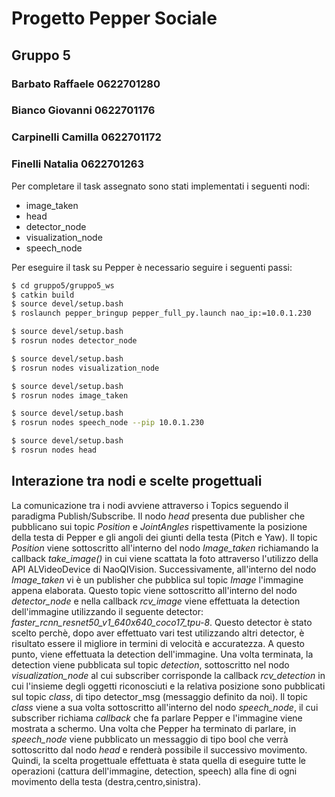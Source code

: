 # Progetto Pepper Sociale
## Gruppo 5 
### Barbato Raffaele 0622701280 
### Bianco Giovanni 0622701176 
### Carpinelli Camilla 0622701172 
### Finelli Natalia 0622701263
Per completare il task assegnato sono stati implementati i seguenti nodi:

  - image_taken
  - head
  - detector_node
  - visualization_node
  - speech_node
 
Per eseguire il task su Pepper è necessario seguire i seguenti passi:
```sh
$ cd gruppo5/gruppo5_ws
$ catkin build
$ source devel/setup.bash
$ roslaunch pepper_bringup pepper_full_py.launch nao_ip:=10.0.1.230
```

```sh
$ source devel/setup.bash
$ rosrun nodes detector_node
```

```sh
$ source devel/setup.bash
$ rosrun nodes visualization_node
```

```sh
$ source devel/setup.bash
$ rosrun nodes image_taken
```

```sh
$ source devel/setup.bash
$ rosrun nodes speech_node --pip 10.0.1.230
```

```sh
$ source devel/setup.bash
$ rosrun nodes head
```
## Interazione tra nodi e scelte progettuali
La comunicazione tra i nodi avviene attraverso i Topics seguendo il paradigma Publish/Subscribe.
Il nodo *head* presenta due publisher che pubblicano sui topic *Position* e *JointAngles* rispettivamente la posizione della testa di Pepper e gli angoli dei giunti della testa (Pitch e Yaw). Il topic *Position* viene sottoscritto all'interno del nodo *Image_taken* richiamando la callback *take_image()* in cui viene scattata la foto attraverso l'utilizzo della API ALVideoDevice di NaoQIVision. 
Successivamente, all'interno del nodo *Image_taken* vi è un publisher che pubblica sul topic *Image* l'immagine appena elaborata. Questo topic viene sottoscritto all'interno del nodo *detector_node* e nella callback *rcv_image* viene effettuata la detection dell'immagine utilizzando il seguente detector: *faster_rcnn_resnet50_v1_640x640_coco17_tpu-8*.
Questo detector è stato scelto perchè, dopo aver effettuato vari test utilizzando altri detector, è risultato essere il migliore in termini di velocità e accuratezza.
A questo punto, viene effettuata la detection dell'immagine. Una volta terminata, la detection viene pubblicata sul topic *detection*, sottoscritto nel nodo *visualization_node* al cui subscriber corrisponde la callback *rcv_detection* in cui l'insieme degli oggetti riconosciuti e la relativa posizione sono pubblicati sul topic *class*, di tipo detector_msg (messaggio definito da noi). Il topic *class* viene a sua volta sottoscritto all'interno del nodo *speech_node*, il cui subscriber richiama *callback* che fa parlare Pepper e l'immagine viene mostrata a schermo. 
Una volta che Pepper ha terminato di parlare, in *speech_node* viene pubblicato un messaggio di tipo bool che verrà sottoscritto dal nodo *head* e renderà possibile il successivo movimento. 
Quindi, la scelta progettuale effettuata è stata quella di eseguire tutte le operazioni (cattura dell'immagine, detection, speech) alla fine di ogni movimento della testa (destra,centro,sinistra).
